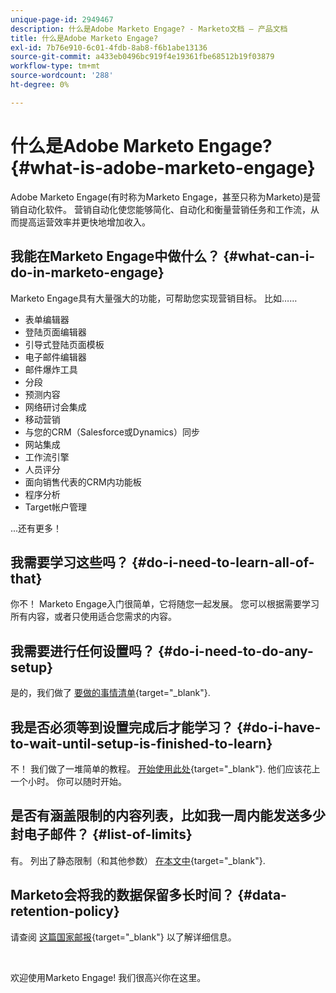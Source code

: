 ```yaml
---
unique-page-id: 2949467
description: 什么是Adobe Marketo Engage? - Marketo文档 — 产品文档
title: 什么是Adobe Marketo Engage?
exl-id: 7b76e910-6c01-4fdb-8ab8-f6b1abe13136
source-git-commit: a433eb0496bc919f4e19361fbe68512b19f03879
workflow-type: tm+mt
source-wordcount: '288'
ht-degree: 0%

---
```


# 什么是Adobe Marketo Engage? {#what-is-adobe-marketo-engage}

Adobe Marketo Engage(有时称为Marketo Engage，甚至只称为Marketo)是营销自动化软件。 营销自动化使您能够简化、自动化和衡量营销任务和工作流，从而提高运营效率并更快地增加收入。

## 我能在Marketo Engage中做什么？ {#what-can-i-do-in-marketo-engage}

Marketo Engage具有大量强大的功能，可帮助您实现营销目标。 比如……

* 表单编辑器
* 登陆页面编辑器
* 引导式登陆页面模板
* 电子邮件编辑器
* 邮件爆炸工具
* 分段
* 预测内容
* 网络研讨会集成
* 移动营销
* 与您的CRM（Salesforce或Dynamics）同步
* 网站集成
* 工作流引擎
* 人员评分
* 面向销售代表的CRM内功能板
* 程序分析
* Target帐户管理

...还有更多！

## 我需要学习这些吗？ {#do-i-need-to-learn-all-of-that}

你不！ Marketo Engage入门很简单，它将随您一起发展。 您可以根据需要学习所有内容，或者只使用适合您需求的内容。

## 我需要进行任何设置吗？ {#do-i-need-to-do-any-setup}

是的，我们做了 [要做的事情清单](/help/marketo/getting-started/setup/setup-checklist.md){target="_blank"}.

## 我是否必须等到设置完成后才能学习？ {#do-i-have-to-wait-until-setup-is-finished-to-learn}

不！ 我们做了一堆简单的教程。 [开始使用此处](/help/marketo/getting-started/quick-wins/get-set-up-and-add-a-person.md){target="_blank"}. 他们应该花上一个小时。 你可以随时开始。

## 是否有涵盖限制的内容列表，比如我一周内能发送多少封电子邮件？ {#list-of-limits}

有。 列出了静态限制（和其他参数） [在本文中](https://helpx.adobe.com/legal/product-descriptions/adobe-marketo-engage---product-description.html#performance-guardrails){target="_blank"}.

## Marketo会将我的数据保留多长时间？ {#data-retention-policy}

请查阅 [这篇国家邮报](https://nation.marketo.com/t5/knowledgebase/marketo-activities-data-retention-policy-under-the-hood/ta-p/251191){target="_blank"} 以了解详细信息。

<br>

欢迎使用Marketo Engage! 我们很高兴你在这里。
